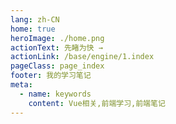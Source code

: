 ```yaml
---
lang: zh-CN
home: true
heroImage: ./home.png
actionText: 先睹为快 →
actionLink: /base/engine/1.index
pageClass: page_index
footer: 我的学习笔记
meta:
  - name: keywords
    content: Vue相关,前端学习,前端笔记
---
```


<template>
  <div class="cont">
    <div id="large-header" class="large-header"></div>
    <div class="features">
      <div class="feature">
        <h2><a href="/web-vue/base/engine/1.index.html">Vue的工程化</a></h2> 
        <p>掌握Vue创建一个项目所需的环境、工具、配置、布局、场景、技巧、优化、部署等常见流程</p>
      </div>
      <div class="feature">
        <h2><a href="/web-vue/base/project/1.index.html">Vue功能模块</a></h2> 
        <p>掌握一般项目中的配置、登录、权限认证、单元测试、国际化、富文本、上传下载等常见功能</p>
      </div>
      <div class="feature">
        <h2><a href="/web-vue/base/project/1.index.html">Vue基础知识</a></h2> 
        <p>掌握Vue2.x和Vue3.x全家桶中重点知识，全面提升Vue的编码能力</p>
      </div>
      <div class="feature">
        <h2><a href="/web-vue/senior/component/1.index.html">Vue组件开发</a></h2> 
        <p>了解组件设计思路，组件编写工作流搭建，从0编写复杂组件之异步级联组件 单元测试编写及组件的发布</p>
      </div>
      <div class="feature">
        <h2><a href="https://github.com/zhoubichuan/order-vue.git">Vue中TypeScript的应用</a></h2> 
        <p>了解在大型项目中使用TypeScript构建和开发前端项目</p>
      </div>
      <div class="feature">
        <h2><a href="/web-vue/base/engine/1.index.html">Vue的构建布署</a></h2> 
        <p>Vue优化预渲染、骨架屏、服务端渲染 使用typescript构建vue应用 Docker + nginx实现vue的布署和持续集成</p>
      </div>
      <div class="feature">
        <h2><a href="/web-vue/source/vue2/1.index.html">Vue 2.x源码实现</a></h2> 
        <p>Vue/cli原理、Vue 2.x原理剖析、Vue-router原理剖析、Vuex原理剖析 </p>
      </div>
      <div class="feature">
        <h2><a href="/web-vue/base/engine/1.index.html">Vue 3.x源码实现</a></h2> 
        <p>Vue/cli原理、Vue 3.x原理剖析、Vue-router、Vuex源码实现</p>
      </div>
      <div class="feature">
        <h2><a href="https://github.com/zhoubichuan/Web-ElementUI.git">Vue 相关资料</a></h2> 
        <p>精进Vue相关知识的了解，熟练掌握官方文档资料，了解最新框架知识</p>
      </div>
    </div>
  </div>
</template>

